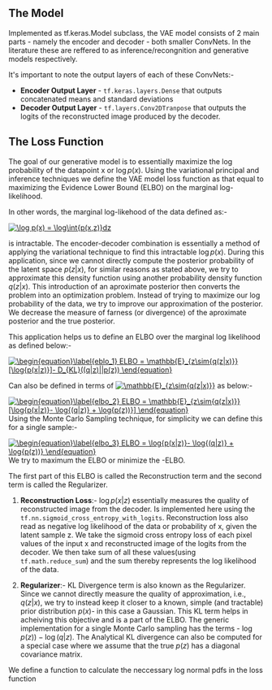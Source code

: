 ## The Model

Implemented as tf.keras.Model subclass, the VAE model consists of 2 main parts - namely the encoder and decoder - both
smaller ConvNets. In the literature these are reffered to as inference/recongnition and generative models respectively.

It's important to note the output layers of each of these ConvNets:-


*   **Encoder Output Layer** - `tf.keras.layers.Dense` that outputs concatenated means and standard deviations
*   **Decoder Output Layer** - `tf.layers.Conv2DTranpose` that outputs the logits of the reconstructed image produced 
    by the decoder.

## The Loss Function
The goal of our generative model is to essentially maximize the log probability of the datapoint x or $\log p(x)$. Using the variational principal and inference techniques we define the VAE model loss function as that equal to maximizing the Evidence Lower Bound (ELBO) on the marginal log-likelihood.

In other words, the marginal log-likehood of the data defined as:-

<a href="https://www.codecogs.com/eqnedit.php?latex=\log&space;p(x)&space;=&space;\log\int{p(x,z)}dz" target="_blank"><img src="https://latex.codecogs.com/svg.latex?\log&space;p(x)&space;=&space;\log\int{p(x,z)}dz" title="\log p(x) = \log\int{p(x,z)}dz" /></a>

is intractable. The encoder-decoder combination is essentially a method of applying the variational technique to find this intractable $\log p(x)$. During this application, since we cannot directly compute the posterior probability of the latent space $p(z|x)$, for similar reasons as stated above, we try to approximate this density function using another probability density function $q(z|x)$. This introduction of an aproximate posterior then converts the problem into an optimization problem. Instead of trying to maximize our log probability of the data, we try to improve our approximation of the posterior. We decrease the measure of farness (or divergence) of the aproximate posterior and the true posterior.

This application helps us to define an ELBO over the marginal log likelihood as defined below:-

<a href="https://www.codecogs.com/eqnedit.php?latex=\begin{equation}\label{eblo_1}&space;ELBO&space;=&space;\mathbb{E}_{z\sim{q(z|x)}}[\log{p(x|z)}]-&space;D_{KL}((q|z)||p(z))&space;\end{equation}" target="_blank"><img src="https://latex.codecogs.com/svg.latex?\begin{equation}\label{eblo_1}&space;ELBO&space;=&space;\mathbb{E}_{z\sim{q(z|x)}}[\log{p(x|z)}]-&space;D_{KL}((q|z)||p(z))&space;\end{equation}" title="\begin{equation}\label{eblo_1} ELBO = \mathbb{E}_{z\sim{q(z|x)}}[\log{p(x|z)}]- D_{KL}((q|z)||p(z)) \end{equation}" /></a>

Can also be defined in terms of <a href="https://www.codecogs.com/eqnedit.php?latex=\mathbb{E}_{z\sim{q(z|x)}}" target="_blank"><img src="https://latex.codecogs.com/svg.latex?\mathbb{E}_{z\sim{q(z|x)}}" title="\mathbb{E}_{z\sim{q(z|x)}}" /></a> as below:-

<a href="https://www.codecogs.com/eqnedit.php?latex=\begin{equation}\label{elbo_2}&space;ELBO&space;=&space;\mathbb{E}_{z\sim{q(z|x)}}[\log{p(x|z)}-&space;\log{(q|z)}&space;&plus;&space;\log{p(z))}]&space;\end{equation}" target="_blank"><img src="https://latex.codecogs.com/svg.latex?\begin{equation}\label{elbo_2}&space;ELBO&space;=&space;\mathbb{E}_{z\sim{q(z|x)}}[\log{p(x|z)}-&space;\log{(q|z)}&space;&plus;&space;\log{p(z))}]&space;\end{equation}" title="\begin{equation}\label{elbo_2} ELBO = \mathbb{E}_{z\sim{q(z|x)}}[\log{p(x|z)}- \log{(q|z)} + \log{p(z))}] \end{equation}" /></a>
Using the Monte Carlo Sampling technique, for simplicity we can define this for a single sample:-

<a href="https://www.codecogs.com/eqnedit.php?latex=\begin{equation}\label{elbo_3}&space;ELBO&space;=&space;\log{p(x|z)}-&space;\log{(q|z)}&space;&plus;&space;\log{p(z))}&space;\end{equation}" target="_blank"><img src="https://latex.codecogs.com/gif.latex?\begin{equation}\label{elbo_3}&space;ELBO&space;=&space;\log{p(x|z)}-&space;\log{(q|z)}&space;&plus;&space;\log{p(z))}&space;\end{equation}" title="\begin{equation}\label{elbo_3} ELBO = \log{p(x|z)}- \log{(q|z)} + \log{p(z))} \end{equation}" /></a>
We try to maximum the ELBO or minimize the -ELBO.

The first part of this ELBO is called the Reconstruction term and the second term is called the Regularizer.

1. **Reconstruction Loss**:- $\log{p(x|z)}$ essentially measures the quality of reconstructed image from the decoder. Is implemented here using the `tf.nn.sigmoid_cross_entropy_with_logits`. Reconstruction loss also read as negative log likelihood of the data or probability of x, given the latent sample z. We take the sigmoid cross entropy loss of each pixel values of the input x and reconstructed image of the logits from the decoder. We then take sum of all these values(using `tf.math.reduce_sum`) and the sum thereby represents the log likelihood of the data.

2. **Regularizer**:- KL Divergence term is also known as the Regularizer. Since we cannot directly measure the quality of approximation, i.e., $q(z|x)$, we try to instead keep it closer to a known, simple (and tractable) prior distribution $p(x)$- in this case a Gaussian. This KL term helps in acheiving this objective and is a part of the ELBO. The generic implementation for a single Monte Carlo sampling has the terms - $\log{p(z))}-\log{(q|z)}$. The Analytical KL divergence can also be computed for a special case where we assume that the true $p(z)$ has a diagonal covariance matrix.

We define a function to calculate the neccessary log normal pdfs in the loss function